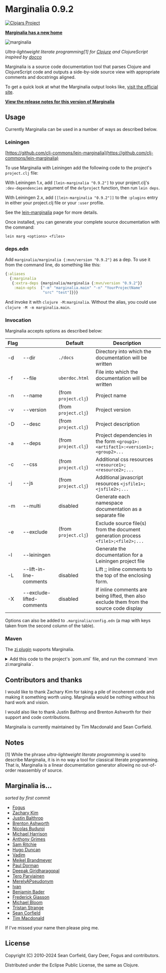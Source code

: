 Marginalia 0.9.2
================

[![Clojars Project](https://img.shields.io/clojars/v/marginalia.svg)](https://clojars.org/marginalia)

**[Marginalia has a new home](http://blog.fogus.me/2013/08/12/marginalia-has-a-new-home/)**

![marginalia](http://farm8.staticflickr.com/7057/6828224448_32b51e5784_z_d.jpg "Marginalia")

*Ultra-lightweight literate programming[1] for [Clojure](http://clojure.org) and ClojureScript inspired by [docco](http://jashkenas.github.io/docco/)*

Marginalia is a source code documentation tool that parses Clojure and ClojureScript code and outputs a side-by-side source view with appropriate comments and docstrings aligned.

To get a quick look at what the Marginalia output looks like, [visit the official site](https://clj-commons.org/marginalia/).

**[View the release notes for this version of Marginalia](https://github.com/clj-commons/marginalia/releases/tag/v0.9.2)**

Usage
-----

Currently Marginalia can be used in a number of ways as described below.

### Leiningen

[https://github.com/clj-commons/lein-marginalia](https://github.com/clj-commons/lein-marginalia)

To use Marginalia with Leiningen add the following code to the project's `project.clj` file:

With Leiningen 1.x, add `[lein-marginalia "0.9.2"]` to your project.clj's `:dev-dependencies` argument of the
`defproject` function, then run `lein deps`.

With Leiningen 2.x, add `[[lein-marginalia "0.9.2"]]` to the `:plugins` entry in either your project.clj file or your
`:user` profile.

See the [lein-marginalia](https://github.com/clj-commons/lein-marginalia) page for more details.

Once installed,  you can generate your complete source documentation with the command:

    lein marg <options> <files>

### deps.edn

Add `marginalia/marginalia {:mvn/version "0.9.2"}` as a dep. To use it from the command line, do something like
this:

```clojure
{:aliases
  {:marginalia
   {:extra-deps {marginalia/marginalia {:mvn/version "0.9.2"}}
    :main-opts  ["-m" "marginalia.main" "-n" "YourProjectName"
                 "src" "test"]}}}
```

And invoke it with `clojure -M:marginalia`. Without the alias, you could use `clojure -M -m marginalia.main`.

### Invocation

Marginalia accepts options as described below:

| Flag |             | Default                | Description                                                                       |
| ---- | ----------- | ---------------------- | ----------------------------------------------------------------------------------|
| -d   | --dir       | `./docs`               | Directory into which the documentation will be written                            |
| -f   | --file      | `uberdoc.html`         | File into which the documentation will be written                                 |
| -n   | --name      | (from `project.clj`)   | Project name                                                                      |
| -v   | --version   | (from `project.clj`)   | Project version                                                                   |
| -D   | --desc      | (from `project.clj`)   | Project description                                                               |
| -a   | --deps      | (from `project.clj`)   | Project dependencies in the form `<group1>:<artifact1>:<version1>;<group2>...`    |
| -c   | --css       | (from `project.clj`)   | Additional css resources `<resource1>;<resource2>;...`                            |
| -j   | --js        | (from `project.clj`)   | Additional javascript resources `<jsfile1>;<jsfile2>;...`                         |
| -m   | --multi     | disabled               | Generate each namespace documentation as a separate file                          |
| -e   | --exclude   | (from `project.clj`)   | Exclude source file(s) from the document generation process `<file1>;<file2>;...` |
| -l   | --leiningen |                        | Generate the documentation for a Leiningen project file                           |
| -L   | --lift-in-line-comments   | disabled | Lift ;; inline comments to the top of the enclosing form.                         |
| -X   | --exclude-lifted-comments | disabled | If inline comments are being lifted, then also exclude them from the source code display |

Options can also be added to `.marginalia/config.edn` (a map with keys taken from the second column of the table).

### Maven

The [zi plugin](https://github.com/pallet/zi) supports Marginalia.

<details>
  <summary>Add this code to the project's `pom.xml` file, and run the command `mvn zi:marginalia`.</summary>

```xml
    <plugin>
      <groupId>org.cloudhoist.plugin</groupId>
      <artifactId>zi</artifactId>
      <version>0.5.0</version>
      <configuration>
        <marginaliaTargetDirectory>autodoc/marginalia</marginaliaTargetDirectory>
      </configuration>
    </plugin>
```

And the following to the project's `settings.xml` file.

```xml
    <pluginGroups>
      <pluginGroup>org.cloudhoist.plugin</pluginGroup>
    </pluginGroups>

    <profiles>
      <profile>
        <id>clojure-dev</id>
        <pluginRepositories>
          <pluginRepository>
            <id>sonatype-snapshots</id>
            <url>http://oss.sonatype.org/content/repositories/releases</url>
          </pluginRepository>
        </pluginRepositories>
      </profile>
    </profiles>

    <activeProfiles>
      <activeProfile>clojure-dev</activeProfile>
    </activeProfiles>
```
</details>

Contributors and thanks
-----------------------

I would like to thank Zachary Kim for taking a pile of incoherent code and making it something worth using.  Marginalia would be nothing without his hard work and vision.

I would also like to thank Justin Balthrop and Brenton Ashworth for their support and code contributions.

Marginalia is currently maintained by Tim Macdonald and Sean Corfield.

Notes
-----

[1] While the phrase *ultra-lightweight literate programming* is used to describe Marginalia, it is in no way a tool for classical literate programming.  That is, Marginalia is a linear documentation generator allowing no out-of-order reassembly of source.

Marginalia is...
----------------

*sorted by first commit*

- [Fogus](http://fogus.me/fun/)
- [Zachary Kim](https://github.com/zk)
- [Justin Balthrop](https://github.com/ninjudd)
- [Brenton Ashworth](https://github.com/brentonashworth)
- [Nicolas Buduroi](https://github.com/budu)
- [Michael Harrison](https://github.com/goodmike)
- [Anthony Grimes](https://github.com/Raynes)
- [Sam Ritchie](https://github.com/sritchie)
- [Hugo Duncan](https://github.com/hugoduncan)
- [Vadim](https://github.com/dm3)
- [Meikel Brandmeyer](https://github.com/kotarak)
- [Paul Dorman](https://github.com/pauldorman)
- [Deepak Giridharagopal](https://github.com/grimradical)
- [Tero Parviainen](https://github.com/teropa)
- [MerelyAPseudonym](https://github.com/MerelyAPseudonym)
- [Ivan](https://github.com/ivantm)
- [Benjamin Bader](https://github.com/benjamin-bader)
- [Frederick Giasson](https://github.com/fgiasson)
- [Michael Bloom](https://github.com/MichaelBlume)
- [Tristan Strange](https://github.com/triss)
- [Sean Corfield](https://github.com/seancorfield)
- [Tim Macdonald](https://github.com/tsmacdonald)

If I've missed your name then please ping me.

License
-------

Copyright (C) 2010-2024 Sean Corfield, Gary Deer, Fogus and contributors.

Distributed under the Eclipse Public License, the same as Clojure.
